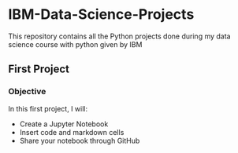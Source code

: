 # IBM-Data-Science-Projects
This repository contains all the Python projects done during my data science course with python given by IBM

## **First Project** 
### Objective
In this first project, I will:

- Create a Jupyter Notebook
- Insert code and markdown cells
- Share your notebook through GitHub
